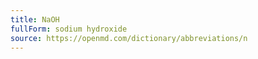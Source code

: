 ```yaml
---
title: NaOH
fullForm: sodium hydroxide
source: https://openmd.com/dictionary/abbreviations/n
---
```

